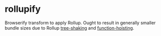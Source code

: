 rollupify
====

Browserify transform to apply Rollup. Ought to result in generally
smaller bundle sizes due to Rollup [tree-shaking](http://www.2ality.com/2015/12/webpack-tree-shaking.html) and
[function-hoisting](https://github.com/substack/node-browserify/issues/1379#issuecomment-183383199).